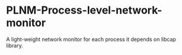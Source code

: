 PLNM-Process-level-network-monitor
==================================

A light-weight network monitor for each process
it depends on libcap library.

